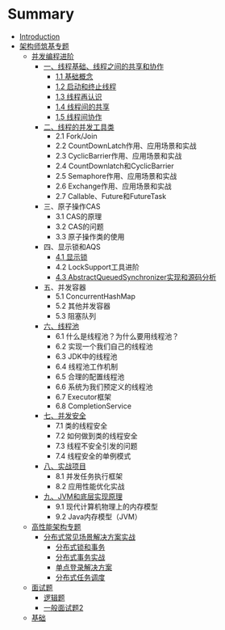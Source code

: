 # Summary

* [Introduction](README.md)
* [架构师筑基专题](chapter1.md)
  * [并发编程进阶](chapter1/bing-fa-bian-cheng-jin-jie.md)
    * [一、线程基础、线程之间的共享和协作](chapter1/bing-fa-bian-cheng-jin-jie/xian-cheng-ji-chu-3001-xian-cheng-zhi-jian-de-gong-xiang-he-xie-zuo.md)
      * [1.1 基础概念](chapter1/bing-fa-bian-cheng-jin-jie/xian-cheng-ji-chu-3001-xian-cheng-zhi-jian-de-gong-xiang-he-xie-zuo/ji-chu-gai-nian.md)
      * [1.2 启动和终止线程](chapter1/bing-fa-bian-cheng-jin-jie/xian-cheng-ji-chu-3001-xian-cheng-zhi-jian-de-gong-xiang-he-xie-zuo/qi-dong-he-zhong-zhi-xian-cheng.md)
      * [1.3 线程再认识](chapter1/bing-fa-bian-cheng-jin-jie/xian-cheng-ji-chu-3001-xian-cheng-zhi-jian-de-gong-xiang-he-xie-zuo/xian-cheng-zai-ren-shi.md)
      * [1.4 线程间的共享](chapter1/bing-fa-bian-cheng-jin-jie/xian-cheng-ji-chu-3001-xian-cheng-zhi-jian-de-gong-xiang-he-xie-zuo/xian-cheng-jian-de-gong-xiang.md)
      * [1.5 线程间协作](chapter1/bing-fa-bian-cheng-jin-jie/xian-cheng-ji-chu-3001-xian-cheng-zhi-jian-de-gong-xiang-he-xie-zuo/xian-cheng-jian-xie-zuo.md)
    * [二、线程的并发工具类](chapter1/bing-fa-bian-cheng-jin-jie/er-3001-xian-cheng-de-bing-fa-gong-ju-lei.md)
      * 2.1 Fork/Join
      * 2.2 CountDownLatch作用、应用场景和实战
      * 2.3 CyclicBarrier作用、应用场景和实战
      * 2.4 CountDownlatch和CyclicBarrier
      * 2.5 Semaphore作用、应用场景和实战
      * 2.6 Exchange作用、应用场景和实战
      * 2.7 Callable、Future和FutureTask
    * 三、原子操作CAS
      * 3.1 CAS的原理
      * 3.2 CAS的问题
      * 3.3 原子操作类的使用
    * 四、显示锁和AQS
      * [4.1 显示锁](chapter1/bing-fa-bian-cheng-jin-jie/xian-shi-suo.md)
      * 4.2 LockSupport工具进阶
      * [4.3 AbstractQueuedSynchronizer实现和源码分析](chapter1/bing-fa-bian-cheng-jin-jie/43-abstractqueuedsynchronizershi-zhan.md)
    * 五、并发容器
      * 5.1 ConcurrentHashMap
      * 5.2 其他并发容器
      * 5.3 阻塞队列
    * [六、线程池](chapter1/bing-fa-bian-cheng-jin-jie/liu-3001-xian-cheng-chi.md)
      * 6.1 什么是线程池？为什么要用线程池？
      * 6.2 实现一个我们自己的线程池
      * 6.3 JDK中的线程池
      * 6.4 线程池工作机制
      * 6.5 合理的配置线程池
      * 6.6 系统为我们预定义的线程池
      * 6.7 Executor框架
      * 6.8 CompletionService
    * [七、并发安全](chapter1/bing-fa-bian-cheng-jin-jie/qi-3001-bing-fa-an-quan.md)
      * 7.1 类的线程安全
      * 7.2 如何做到类的线程安全
      * 7.3 线程不安全引发的问题
      * 7.4 线程安全的单例模式
    * [八、实战项目](chapter1/bing-fa-bian-cheng-jin-jie/ba-3001-shi-zhan-xiang-mu.md)
      * 8.1 并发任务执行框架
      * 8.2 应用性能优化实战
    * [九、JVM和底层实现原理](chapter1/bing-fa-bian-cheng-jin-jie/jiu-3001-jvm-he-di-ceng-shi-xian-yuan-li.md)
      * 9.1 现代计算机物理上的内存模型
      * 9.2 Java内存模型（JVM）
  * [高性能架构专题](chapter1/gao-xing-neng-jia-gou-zhuan-ti.md)
    * [分布式常见场景解决方案实战](chapter1/fen-bu-shi-chang-jian-chang-jing-jie-jue-fang-an-shi-zhan.md)
      * [分布式锁和事务](chapter1/fen-bu-shi-chang-jian-chang-jing-jie-jue-fang-an-shi-zhan/fen-bu-shi-shi-wu-he-suo.md)
      * [分布式事务实战](chapter1/fen-bu-shi-chang-jian-chang-jing-jie-jue-fang-an-shi-zhan/fen-bu-shi-shi-wu-shi-zhan.md)
      * [单点登录解决方案](chapter1/fen-bu-shi-chang-jian-chang-jing-jie-jue-fang-an-shi-zhan/dan-dian-deng-lu.md)
      * [分布式任务调度](chapter1/fen-bu-shi-chang-jian-chang-jing-jie-jue-fang-an-shi-zhan/fen-bu-shi-ren-wu-diao-du.md)
  * [面试题](chapter1/mian-shi-ti.md)
    * [逻辑题](chapter1/mian-shi-ti/luo-ji-ti.md)
    * [一般面试题2](chapter1/mian-shi-ti/yi-ban-mian-shi-ti-2.md)
  * [基础](chapter1/ji-chu.md)

